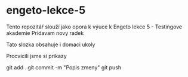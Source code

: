 # engeto-lekce-5
Tento repozitář slouží jako opora k výuce k Engeto lekce 5 - Testingove akademie
Pridavam novy radek

Tato slozka obsahuje i domaci ukoly

Procvicili jsme si prikazy

git add .
git commit -m "Popis zmeny"
git push